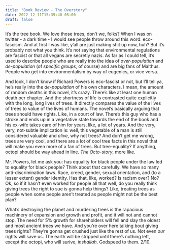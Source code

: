 ```yaml
---
title: "Book Review - The Overstory"
date: 2022-12-11T15:39:40-05:00
draft: false
---
```


It’s the tree book. We love those trees, don’t we, folks? When I was on twitter - a dark time - I would see people throw around this word: eco-fascism. And at first I was like, y’all are just making shit up now, huh? But it’s probably not what you think. It’s not saying that environmental regulations are fascist or that all vegans are secretly nazis. As far as I could tell, it’s used to describe people who are really into the idea of _over-population_ and _de-population_ (of _specific groups_, of course) and are big fans of Malthus. People who get into environmentalism by way of eugenics, or vice versa. 

And look, I don’t know if Richard Powers is eco-fascist or not, but I’ll tell ya, he’s really into the _de-population_ of his own characters. I mean, the amount of random deaths in this novel, it’s crazy. There’s like at least one human death per chapter. And the shortness of life is contrasted quite explicitly with the long, long lives of trees. It directly compares the value of the lives of trees to value of the lives of humans. The novel’s basically arguing that trees should have rights. Like, in a court of law. There’s this guy who has a stroke and ends up in a vegetative state towards the end of the book and his ex-wife takes care of him for years, like, a lot of years. And the very, very, not-subtle implication is: well, this vegetable of a man is still considered valuable and _alive_, why not trees? And don’t get me wrong, trees are very cool, and there are a lot of cool tree facts in this novel that will make you even more of a fan of trees. But tree-equality? If anything, octopi should be way ahead in line. _The Octo-story_, more like. 

Mr. Powers, let me ask you: has equality for black people under the law led to equality for black people? Think about that carefully. We have so many anti-discrimination laws. Race, creed, gender, sexual orientation, and (to a lesser extent) gender identity. Has that, like, worked? Is racism over? No? Ok, so if it hasn’t even worked for people all that well, do you really think giving trees the right to sue is gonna help things? Like, treating trees as people when some people aren’t treated as people might not be the best plan?

What’s destroying the planet and murdering trees is the rapacious machinery of expansion and growth and profit, and it will not and cannot stop. The need for 5% growth for shareholders will fell and slay the oldest and most ancient trees we have. And you’re over here talking bout giving trees rights? They’re gonna get crushed just like the rest of us. Not even _our_ rights will save us. The earth will be stripped until there’s nothing left, except the octopi, who will surive, _inshallah_. Godspeed to them. 2/10.